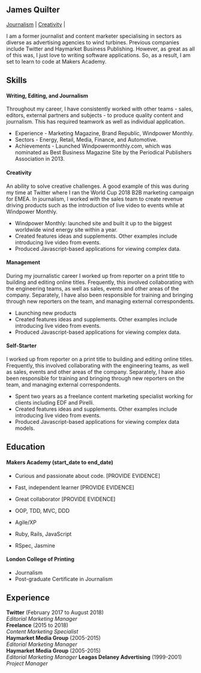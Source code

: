 ## James Quilter

[Journalism](#journalism) | [Creativity](#creativity) | 

I am a former journalist and content marketer specialising in sectors as diverse as advertising agencies to wind turbines. Previous companies include Twitter and Haymarket Business Publishing. However, as great as all of this was, I just love to writing software applications. So, as a result, I am set to learn to code at Makers Academy. 

## Skills

#### <a name="journalism">Writing, Editing, and Journalism</a>

Throughout my career, I have consistently worked with other teams - sales, editors, external partners and subjects - to produce quality content and journalism. This has required teamwork as well as individual application. 

- Experience - Marketing Magazine, Brand Republic, Windpower Monthly.
- Sectors - Energy, Retail, Media, Finance, and Automotive.
- Achievements - Launched Windpowermonthly.com, which was nominated as Best Business Magazine Site by the Periodical Publishers Association in 2013. 

#### <a name="creatvity">Creativity</a>

An ability to solve creative challenges. A good example of this was during my time at Twitter where I ran the World Cup 2018 B2B marketing campaign for EMEA. In journalism, I worked with the sales team to create revenue driving products such as the introduction of live video to events while at Windpower Monthly. 

- Windpower Monthly: launched site and built it up to the biggest worldwide wind energy site within a year.
- Created features ideas and supplements. Other examples include introducing live video from events. 
- Produced Javascript-based applications for viewing complex data. 

#### Management

During my journalistic career I worked up from reporter on a print title to building and editing online titles. Frequently, this involved collaborating with the engineering teams, as well as sales, events and other areas of the company. Separately, I have also been responsible for training and bringing through new reporters on the team, and managing external correspondents. 

- Launching new products
- Created features ideas and supplements. Other examples include introducing live video from events. 
- Produced Javascript-based applications for viewing complex data. 

#### Self-Starter

I worked up from reporter on a print title to building and editing online titles. Frequently, this involved collaborating with the engineering teams, as well as sales, events and other areas of the company. Separately, I have also been responsible for training and bringing through new reporters on the team, and managing external correspondents. 

- Spent two years as a freelance content marketing specialist working for clients including EDF and Pirelli. 
- Created features ideas and supplements. Other examples include introducing live video from events. 
- Produced Javascript-based applications for viewing complex data models. 

## Education

#### Makers Academy (start_date to end_date)

- Curious and passionate about code. [PROVIDE EVIDENCE]
- Fast, independent learner [PROVIDE EVIDENCE]
- Great collaborator [PROVIDE EVIDENCE]

- OOP, TDD, MVC, DDD
- Agile/XP
- Ruby, Rails, JavaScript
- RSpec, Jasmine

#### London College of Printing

- Journalism
- Post-graduate Certificate in Journalism

## Experience

**Twitter** (February 2017 to August 2018)    
*Editorial Marketing Manager*  
**Freelance** (2015 to 2018)   
*Content Marketing Specialist*  
**Haymarket Media Group** (2005-2015)    
*Editorial Marketing Manager*  
**Haymarket Media Group** (2005-2015)    
*Editorial Marketing Manager*
**Leagas Delaney Advertising** (1999-2001)   
*Project Manager*  
